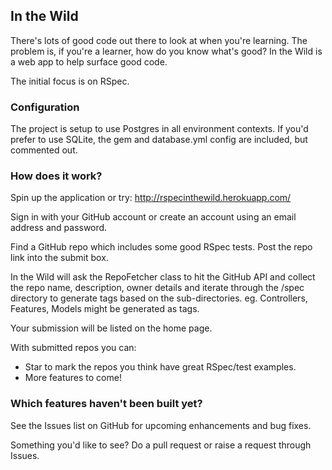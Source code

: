 ## In the Wild

There's lots of good code out there to look at when you're learning. The problem is, if you're a learner, how do you know what's good? In the Wild is a web app to help surface good code.

The initial focus is on RSpec.

### Configuration

The project is setup to use Postgres in all environment contexts. If you'd prefer to use SQLite, the gem and database.yml config are included, but commented out.

### How does it work?

Spin up the application or try: http://rspecinthewild.herokuapp.com/

Sign in with your GitHub account or create an account using an email address and password.

Find a GitHub repo which includes some good RSpec tests. Post the repo link into the submit box.

In the Wild will ask the RepoFetcher class to hit the GitHub API and collect the repo name, description, owner details and iterate through the /spec directory to generate tags based on the sub-directories. eg. Controllers, Features, Models might be generated as tags.

Your submission will be listed on the home page.

With submitted repos you can:
- Star to mark the repos you think have great RSpec/test examples.
- More features to come!


### Which features haven't been built yet?

See the Issues list on GitHub for upcoming enhancements and bug fixes.

Something you'd like to see? Do a pull request or raise a request through Issues.
